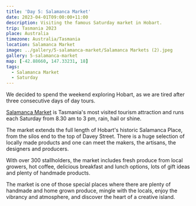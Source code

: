 ```yaml
---
title: 'Day 5: Salamanca Market'
date: 2023-04-01T09:00:00+11:00
description: Visiting the famous Saturday market in Hobart.
trip: Tasmania 2023
place: Australia
timezone: Australia/Tasmania
location: Salamanca Market
image: ../gallery/5-salamanca-market/Salamanca Markets (2).jpeg
gallery: 5-salamanca-market
map: [-42.88660, 147.33231, 18]
tags:
  - Salamanca Market
  - Saturday
---
```


We decided to spend the weekend exploring Hobart, as we are tired after three consecutive days of day tours.

[Salamanca Market](https://www.salamancamarket.com.au) is Tasmania's most visited tourism attraction and runs each Saturday from 8.30 am to 3 pm, rain, hail or shine.

The market extends the full length of Hobart's historic Salamanca Place, from the silos end to the top of Davey Street. There is a huge selection of locally made products and one can meet the makers, the artisans, the designers and producers.

With over 300 stallholders, the market includes fresh produce from local growers, hot coffee, delicious breakfast and lunch options, lots of gift ideas and plenty of handmade products.

The market is one of those special places where there are plenty of handmade and home grown produce, mingle with the locals, enjoy the vibrancy and atmosphere, and discover the heart of a creative island.
